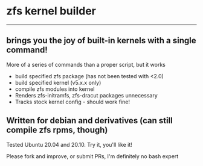 # zfs kernel builder

---

## brings you the joy of built-in kernels with a single command!

More of a series of commands than a proper script, but it works

- build specified zfs package (has not been tested with <2.0)
- build specified kernel (v5.x.x only)
- compile zfs modules into kernel
- Renders zfs-initramfs, zfs-dracut packages unnecessary
- Tracks stock kernel config - should work fine!

## Written for debian and derivatives (can still compile zfs rpms, though)

Tested Ubuntu 20.04 and 20.10. Try it, you'll like it!

Please fork and improve, or submit PRs, I'm definitely no bash expert
